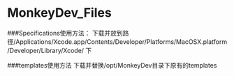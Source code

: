 # MonkeyDev_Files
###Specifications使用方法：
下载并放到路径/Applications/Xcode.app/Contents/Developer/Platforms/MacOSX.platform/Developer/Library/Xcode/ 下

###templates使用方法
下载并替换/opt/MonkeyDev目录下原有的templates
